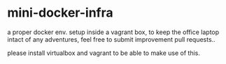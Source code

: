 # mini-docker-infra
a proper docker env. setup inside a vagrant box, to keep the office laptop intact of any adventures, feel free to submit improvement pull requests..

please install virtualbox and vagrant to be able to make use of this.
